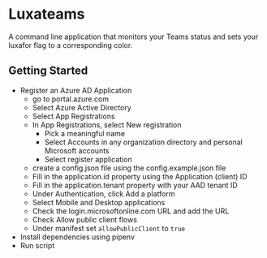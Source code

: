 # Luxateams

A command line application that monitors your Teams status and sets your luxafor
flag to a corresponding color.

## Getting Started

- Register an Azure AD Application
  - go to portal.azure.com
  - Select Azure Active Directory
  - Select App Registrations
  - In App Registrations, select New registration
    - Pick a meaningful name
    - Select Accounts in any organization directory and personal Microsoft
      accounts
    - Select register application
  - create a config.json file using the config.example.json file
  - Fill in the application.id property using the Application (client) ID
  - Fill in the application.tenant property with your AAD tenant ID
  - Under Authentication, click Add a platform
  - Select Mobile and Desktop applications
  - Check the login.microsoftonline.com URL and add the URL
  - Check Allow public client flows
  - Under manifest set `allowPublicClient` to `true`
- Install dependencies using pipenv
- Run script

